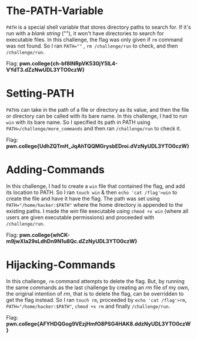 
# The-PATH-Variable

`PATH` is a special shell variable that stores directory paths to search for. If it's run with a *blank string* (""), it won't have directories to search for executable files. In this challenge, the flag was only given if `rm` command was not found. So I ran `PATH=""` , `rm /challenge/run` to check, and then `/challenge/run`.

Flag: **pwn.college{ch-bf8INRpVK530jY5lL4-VYdT3.dZzNwUDL3YTO0czW}**
# Setting-PATH

`PATH`s can take in the path of a file or directory as its value, and then the file or directory can be called with its bare name. In this challenge, I had to run `win` with its bare name. So I specified its path in PATH using `PATH=/challenge/more_commands` and then ran `/challenge/run` to check it.

Flag: **pwn.college{UdhZQTmH_JqAhTQQMGrysbEDroi.dVzNyUDL3YTO0czW}**
# Adding-Commands

In this challenge, I had to create a `win` file that contained the flag, and add its location to PATH. So I ran `touch win` & then `echo 'cat /flag'>win` to create the file and have it have the flag. The path was set using `PATH="/home/hacker:$PATH"` where the home directory is appended to the existing paths. I made the *win* file executable using `chmod +x win` (where all users are given executable permissions) and proceeded with `/challenge/run`.

Flag: **pwn.college{whCK-m9jwXla29sLdhDn9N1u8Qc.dZzNyUDL3YTO0czW}**
# Hijacking-Commands

In this challenge, `rm` command attempts to delete the flag. But, by running the same commands as the last challenge by creating an *rm* file of my own, the original intention of *rm*, that is to delete the flag, can be overridden to get the flag instead. So I ran `touch rm`, proceeded by `echo 'cat /flag'>rm`, `PATH="/home/hacker:$PATH"`, `chmod +x rm` and finally `/challenge/run`. 

Flag: **pwn.college{AFYHDQGog9VEzjHmfO8PSG4HAK8.ddzNyUDL3YTO0czW}**